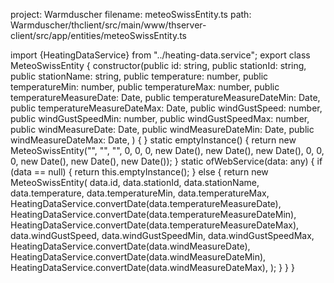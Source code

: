 project: Warmduscher
filename: meteoSwissEntity.ts
path: Warmduscher/thclient/src/main/www/thserver-client/src/app/entities/meteoSwissEntity.ts

import {HeatingDataService} from "../heating-data.service";
export class MeteoSwissEntity {
  constructor(public id: string,
              public stationId: string,
              public stationName: string,
              public temperature: number,
              public temperatureMin: number,
              public temperatureMax: number,
              public temperatureMeasureDate: Date,
              public temperatureMeasureDateMin: Date,
              public temperatureMeasureDateMax: Date,
              public windGustSpeed: number,
              public windGustSpeedMin: number,
              public windGustSpeedMax: number,
              public windMeasureDate: Date,
              public windMeasureDateMin: Date,
              public windMeasureDateMax: Date,
  ) {
  }
  static emptyInstance() {
    return new MeteoSwissEntity("", "", "", 0, 0, 0, new Date(), new Date(), new Date(), 0, 0, 0, new Date(), new Date(), new Date());
  }
  static ofWebService(data: any) {
    if (data == null) {
      return this.emptyInstance();
    } else {
      return new MeteoSwissEntity(
        data.id,
        data.stationId,
        data.stationName,
        data.temperature,
        data.temperatureMin,
        data.temperatureMax,
        HeatingDataService.convertDate(data.temperatureMeasureDate),
        HeatingDataService.convertDate(data.temperatureMeasureDateMin),
        HeatingDataService.convertDate(data.temperatureMeasureDateMax),
        data.windGustSpeed,
        data.windGustSpeedMin,
        data.windGustSpeedMax,
        HeatingDataService.convertDate(data.windMeasureDate),
        HeatingDataService.convertDate(data.windMeasureDateMin),
        HeatingDataService.convertDate(data.windMeasureDateMax),
      );
    }
  }
}